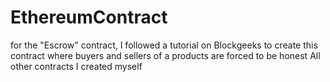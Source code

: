# EthereumContract
for the "Escrow" contract, I followed a tutorial on Blockgeeks to create this contract where buyers and sellers of a products are forced to be honest
All other contracts I created myself
